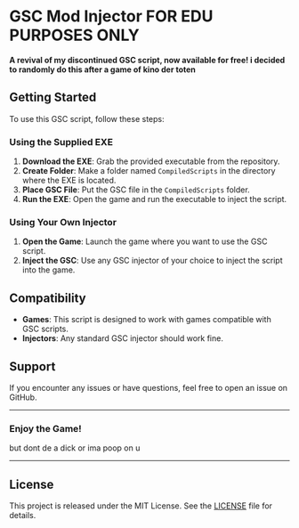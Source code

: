 # GSC Mod Injector FOR EDU PURPOSES ONLY

**A revival of my discontinued GSC script, now available for free! i decided to randomly do this after a game of kino der toten**

## Getting Started

To use this GSC script, follow these steps:

### Using the Supplied EXE

1. **Download the EXE**: Grab the provided executable from the repository.
2. **Create Folder**: Make a folder named `CompiledScripts` in the directory where the EXE is located.
3. **Place GSC File**: Put the GSC file in the `CompiledScripts` folder.
4. **Run the EXE**: Open the game and run the executable to inject the script.

### Using Your Own Injector

1. **Open the Game**: Launch the game where you want to use the GSC script.
2. **Inject the GSC**: Use any GSC injector of your choice to inject the script into the game.

## Compatibility

- **Games**: This script is designed to work with games compatible with GSC scripts.
- **Injectors**: Any standard GSC injector should work fine.

## Support

If you encounter any issues or have questions, feel free to open an issue on GitHub.

---

### Enjoy the Game!

but dont de a dick or ima poop on u

---

## License

This project is released under the MIT License. See the [LICENSE](LICENSE) file for details.


